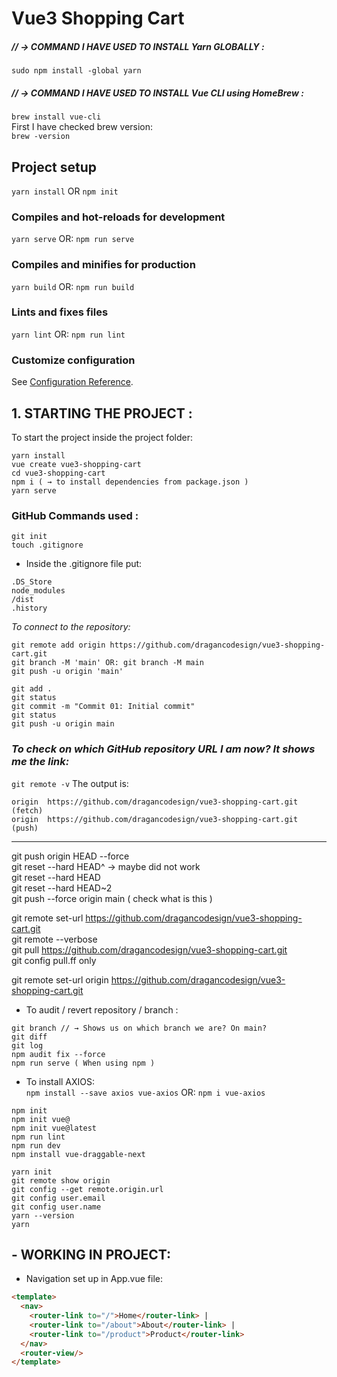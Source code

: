 # Vue3 Shopping Cart


##### // → COMMAND I HAVE USED TO INSTALL Yarn GLOBALLY :  
```sudo npm install -global yarn```    
##### // → COMMAND I HAVE USED TO INSTALL Vue CLI using HomeBrew :   
```brew install vue-cli```  
First I have checked brew version:  
```brew -version```  


## Project setup
```yarn install``` OR ```npm init```
### Compiles and hot-reloads for development
```yarn serve```  OR:  ```npm run serve```  
### Compiles and minifies for production
```yarn build```  OR:  ```npm run build```
### Lints and fixes files
```yarn lint``` OR: ```npm run lint```
### Customize configuration
See [Configuration Reference](https://cli.vuejs.org/config/).

## 1. STARTING THE PROJECT :  

To start the project inside the project folder:  
```
yarn install  
vue create vue3-shopping-cart  
cd vue3-shopping-cart  
npm i ( → to install dependencies from package.json )
yarn serve  
```

### GitHub Commands used :  

```
git init  
touch .gitignore 
```
- Inside the .gitignore file put:  
```
.DS_Store
node_modules
/dist
.history
```
*To connect to the repository:* 
```
git remote add origin https://github.com/dragancodesign/vue3-shopping-cart.git
git branch -M 'main' OR: git branch -M main
git push -u origin 'main'

git add .  
git status  
git commit -m "Commit 01: Initial commit"  
git status  
git push -u origin main
```
### *To check on which GitHub repository URL I am now? It shows me the link:*   
```git remote -v``` The output is:  
```
origin  https://github.com/dragancodesign/vue3-shopping-cart.git (fetch)
origin  https://github.com/dragancodesign/vue3-shopping-cart.git (push)
```

* * * 
git push origin HEAD --force  
git reset --hard HEAD^  -> maybe did not work  
git reset --hard HEAD  
git reset --hard HEAD~2  
git push --force origin main ( check what is this )


git remote set-url https://github.com/dragancodesign/vue3-shopping-cart.git  
git remote --verbose  
git pull https://github.com/dragancodesign/vue3-shopping-cart.git  
git config pull.ff only

git remote set-url origin https://github.com/dragancodesign/vue3-shopping-cart.git  

* To audit / revert repository / branch : 
``` 
git branch // → Shows us on which branch we are? On main?     
git diff  
git log  
npm audit fix --force  
npm run serve ( When using npm )  
```

- To install AXIOS:    
```npm install --save axios vue-axios``` OR: ```npm i vue-axios```
```
npm init  
npm init vue@  
npm init vue@latest  
npm run lint  
npm run dev  
npm install vue-draggable-next  

yarn init  
git remote show origin  
git config --get remote.origin.url  
git config user.email  
git config user.name  
yarn --version  
yarn  
```
## - WORKING IN PROJECT: 
- Navigation set up in App.vue file:  
```html
<template>
  <nav>
    <router-link to="/">Home</router-link> |
    <router-link to="/about">About</router-link> |
    <router-link to="/product">Product</router-link>
  </nav>
  <router-view/>
</template>
```



